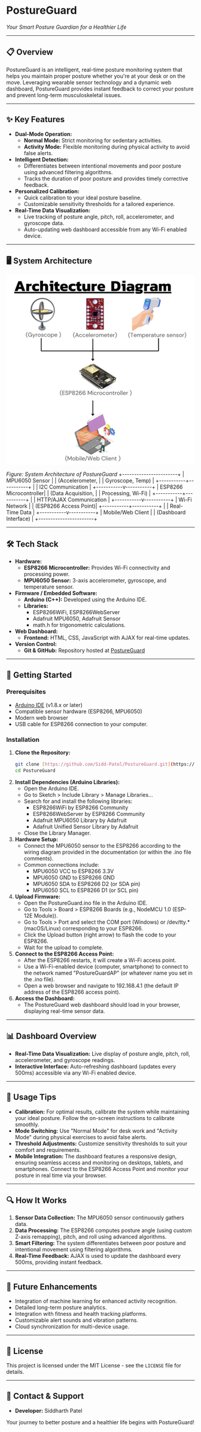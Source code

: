 # PostureGuard

*Your Smart Posture Guardian for a Healthier Life*

---

## 📋 Overview

PostureGuard is an intelligent, real-time posture monitoring system that helps you maintain proper posture whether you're at your desk or on the move. Leveraging wearable sensor technology and a dynamic web dashboard, PostureGuard provides instant feedback to correct your posture and prevent long-term musculoskeletal issues.

---

## ✨ Key Features

- **Dual-Mode Operation:**
  - **Normal Mode:** Strict monitoring for sedentary activities.
  - **Activity Mode:** Flexible monitoring during physical activity to avoid false alerts.
- **Intelligent Detection:**
  - Differentiates between intentional movements and poor posture using advanced filtering algorithms.
  - Tracks the duration of poor posture and provides timely corrective feedback.
- **Personalized Calibration:**
  - Quick calibration to your ideal posture baseline.
  - Customizable sensitivity thresholds for a tailored experience.
- **Real-Time Data Visualization:**
  - Live tracking of posture angle, pitch, roll, accelerometer, and gyroscope data.
  - Auto-updating web dashboard accessible from any Wi-Fi enabled device.

---

## 🖥️ System Architecture

![System Architecture Diagram](https://github.com/Sidd-Patel/PostureGuard/blob/f82f2892e5d70745c76835d27f74d368d55333c1/System%20Architecture%20Diagram.png)

*Figure: System Architecture of PostureGuard*
              +-----------------------+
              |    MPU6050 Sensor     |
              | (Accelerometer,       |
              |  Gyroscope, Temp)     |
              +-----------+-----------+
                            |
                            | I2C Communication
                            |
              +-----------v-----------+
              | ESP8266 Microcontroller|
              | (Data Acquisition,     |
              |  Processing, Wi-Fi)    |
              +-----------+-----------+
                            |
                            | HTTP/AJAX Communication
                            |
              +-----------v-----------+
              |    Wi-Fi Network      |
              | (ESP8266 Access Point)|
              +-----------+-----------+
                            |
                            | Real-Time Data
                            |
              +-----------v-----------+
              | Mobile/Web Client     |
              | (Dashboard Interface) |
              +-----------------------+

---

## 🛠️ Tech Stack

- **Hardware:**
  - **ESP8266 Microcontroller:** Provides Wi-Fi connectivity and processing power.
  - **MPU6050 Sensor:** 3-axis accelerometer, gyroscope, and temperature sensor.
- **Firmware / Embedded Software:**
  - **Arduino (C++):** Developed using the Arduino IDE.
  - **Libraries:**
    - ESP8266WiFi, ESP8266WebServer
    - Adafruit MPU6050, Adafruit Sensor
    - math.h for trigonometric calculations.
- **Web Dashboard:**
  - **Frontend:** HTML, CSS, JavaScript with AJAX for real-time updates.
- **Version Control:**
  - **Git & GitHub:** Repository hosted at [PostureGuard](https://github.com/Sidd-Patel/PostureGuard)

---

## 🚀 Getting Started

### Prerequisites

- [Arduino IDE](https://www.arduino.cc/en/software) (v1.8.x or later)
- Compatible sensor hardware (ESP8266, MPU6050)
- Modern web browser
- USB cable for ESP8266 connection to your computer.

### Installation

1.  **Clone the Repository:**
    ```bash
    git clone [https://github.com/Sidd-Patel/PostureGuard.git](https://github.com/Sidd-Patel/PostureGuard.git)
    cd PostureGuard
    ```
2.  **Install Dependencies (Arduino Libraries):**
    - Open the Arduino IDE.
    - Go to Sketch > Include Library > Manage Libraries...
    - Search for and install the following libraries:
      - ESP8266WiFi by ESP8266 Community
      - ESP8266WebServer by ESP8266 Community
      - Adafruit MPU6050 Library by Adafruit
      - Adafruit Unified Sensor Library by Adafruit
    - Close the Library Manager.
3.  **Hardware Setup:**
    - Connect the MPU6050 sensor to the ESP8266 according to the wiring diagram provided in the documentation (or within the .ino file comments).
    - Common connections include:
      - MPU6050 VCC to ESP8266 3.3V
      - MPU6050 GND to ESP8266 GND
      - MPU6050 SDA to ESP8266 D2 (or SDA pin)
      - MPU6050 SCL to ESP8266 D1 (or SCL pin)
4.  **Upload Firmware:**
    - Open the PostureGuard.ino file in the Arduino IDE.
    - Go to Tools > Board > ESP8266 Boards (e.g., NodeMCU 1.0 (ESP-12E Module)).
    - Go to Tools > Port and select the COM port (Windows) or /dev/tty.* (macOS/Linux) corresponding to your ESP8266.
    - Click the Upload button (right arrow) to flash the code to your ESP8266.
    - Wait for the upload to complete.
5.  **Connect to the ESP8266 Access Point:**
    - After the ESP8266 restarts, it will create a Wi-Fi access point.
    - Use a Wi-Fi-enabled device (computer, smartphone) to connect to the network named "PostureGuardAP" (or whatever name you set in the .ino file).
    - Open a web browser and navigate to 192.168.4.1 (the default IP address of the ESP8266 access point).
6.  **Access the Dashboard:**
    - The PostureGuard web dashboard should load in your browser, displaying real-time sensor data.

---

## 📊 Dashboard Overview

- **Real-Time Data Visualization:** Live display of posture angle, pitch, roll, accelerometer, and gyroscope readings.
- **Interactive Interface:** Auto-refreshing dashboard (updates every 500ms) accessible via any Wi-Fi enabled device.

---

## 🔧 Usage Tips

- **Calibration:** For optimal results, calibrate the system while maintaining your ideal posture. Follow the on-screen instructions to calibrate smoothly.
- **Mode Switching:** Use "Normal Mode" for desk work and "Activity Mode" during physical exercises to avoid false alerts.
- **Threshold Adjustments:** Customize sensitivity thresholds to suit your comfort and requirements.
- **Mobile Integration:** The dashboard features a responsive design, ensuring seamless access and monitoring on desktops, tablets, and smartphones. Connect to the ESP8266 Access Point and monitor your posture in real time via your browser.

---

## 🔍 How It Works

1.  **Sensor Data Collection:** The MPU6050 sensor continuously gathers data.
2.  **Data Processing:** The ESP8266 computes posture angle (using custom Z-axis remapping), pitch, and roll using advanced algorithms.
3.  **Smart Filtering:** The system differentiates between poor posture and intentional movement using filtering algorithms.
4.  **Real-Time Feedback:** AJAX is used to update the dashboard every 500ms, providing instant feedback.

---

## 🔄 Future Enhancements

- Integration of machine learning for enhanced activity recognition.
- Detailed long-term posture analytics.
- Integration with fitness and health tracking platforms.
- Customizable alert sounds and vibration patterns.
- Cloud synchronization for multi-device usage.

---

## 📝 License

This project is licensed under the MIT License - see the `LICENSE` file for details.

---

## 💬 Contact & Support

- **Developer:** Siddharth Patel

Your journey to better posture and a healthier life begins with PostureGuard!
